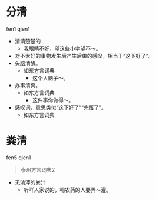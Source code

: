 # 分清
fen1 qien1
+ 清清楚楚的
    - 我眼睛不好，望这些小字望不～。
+ 对不太好的事物发生后产生后果的感叹，相当于“这下好了”。
+ 头脑清醒。
  * 如东方言词典
    - 这个人脑子～。
+ 办事清爽。
  * 如东方言词典
    - 这件事你做得～。
+ 感叹词，意思类似“这下好了”“完蛋了”。
  * 如东方言词典

# 粪清
fen5 qien1
> 泰州方言词典2
- 无渣滓的粪汁
  - 听吖人家说的，喝农药的人要弄～灌。
